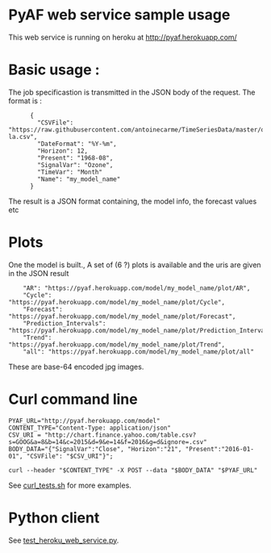 # PyAF web service sample usage

This web service is running on heroku at http://pyaf.herokuapp.com/

# Basic usage :

The job specificastion is transmitted in the JSON body of the request. The format is :

```
      {
        "CSVFile": "https://raw.githubusercontent.com/antoinecarme/TimeSeriesData/master/ozone-la.csv", 
        "DateFormat": "%Y-%m", 
        "Horizon": 12, 
        "Present": "1968-08", 
        "SignalVar": "Ozone", 
        "TimeVar": "Month"
        "Name": "my_model_name"
      }
```

The result is a JSON format containing, the model info, the forecast values etc

# Plots

One the model is built., A set of (6 ?) plots is available and the uris are given in the JSON result

        "AR": "https://pyaf.herokuapp.com/model/my_model_name/plot/AR", 
        "Cycle": "https://pyaf.herokuapp.com/model/my_model_name/plot/Cycle", 
        "Forecast": "https://pyaf.herokuapp.com/model/my_model_name/plot/Forecast", 
        "Prediction_Intervals": "https://pyaf.herokuapp.com/model/my_model_name/plot/Prediction_Intervals", 
        "Trend": "https://pyaf.herokuapp.com/model/my_model_name/plot/Trend", 
        "all": "https://pyaf.herokuapp.com/model/my_model_name/plot/all"

These are base-64 encoded jpg images.

# Curl command line

```
PYAF_URL="http://pyaf.herokuapp.com/model"
CONTENT_TYPE="Content-Type: application/json"
CSV_URI = "http://chart.finance.yahoo.com/table.csv?s=GOOG&a=8&b=14&c=2015&d=9&e=14&f=2016&g=d&ignore=.csv"
BODY_DATA="{"SignalVar":"Close", "Horizon":"21", "Present":"2016-01-01", "CSVFile": "$CSV_URI"}";

curl --header "$CONTENT_TYPE" -X POST --data "$BODY_DATA" "$PYAF_URL"

```

See [curl_tests.sh](curl_tests.sh) for more examples.

# Python client

See [test_heroku_web_service.py](test_heroku_web_service.py).
